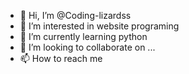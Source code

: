 - 👋 Hi, I’m @Coding-lizardss
- 👀 I’m interested in website programing
- 🌱 I’m currently learning python
- 💞️ I’m looking to collaborate on ...
- 📫 How to reach me

<!---
Coding-lizardss/Coding-lizardss is a ✨ special ✨ repository because its `README.md` (this file) appears on your GitHub profile.
You can click the Preview link to take a look at your changes.
--->
